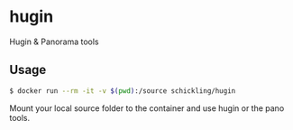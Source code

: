 # hugin

Hugin & Panorama tools

## Usage

```sh
$ docker run --rm -it -v $(pwd):/source schickling/hugin
```

Mount your local source folder to the container and use hugin or the pano tools.
